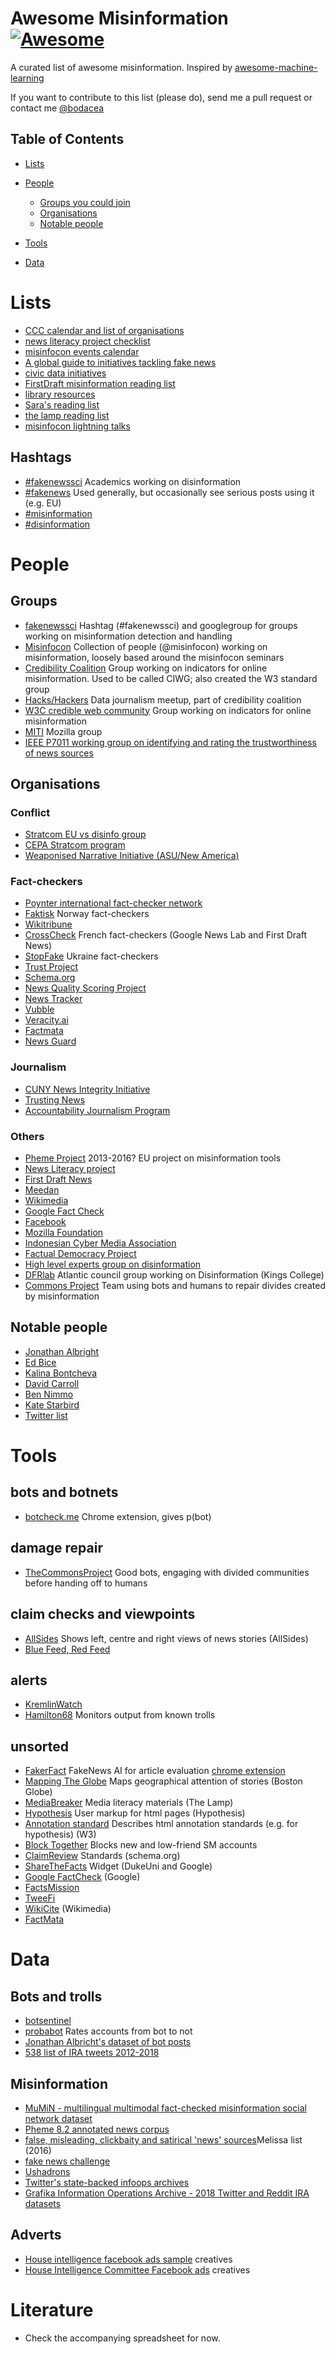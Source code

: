 # Awesome Misinformation [![Awesome](https://cdn.rawgit.com/sindresorhus/awesome/d7305f38d29fed78fa85652e3a63e154dd8e8829/media/badge.svg)](https://github.com/sindresorhus/awesome)

A curated list of awesome misinformation. Inspired by [awesome-machine-learning](https://github.com/josephmisiti/awesome-machine-learning/)

If you want to contribute to this list (please do), send me a pull request or contact me [@bodacea](https://twitter.com/bodacea)

## Table of Contents

<!-- MarkdownTOC depth=4 -->

- [Lists](#lists)

- [People](#people)
    - [Groups you could join](#groups)
    - [Organisations](#organisations)
    - [Notable people](#notablepeople)

- [Tools](#tools)

- [Data](#data)

<!-- /MarkdownTOC -->

# Lists

* [CCC calendar and list of organisations](https://www.certifiedcontentcoalition.org/calendar-and-list)
* [news literacy project checklist](http://thenewsliteracyproject.org/fakenews)
* [misinfocon events calendar](https://hackshackers.github.io/misinfocon-event-calendar/)
* [A global guide to initiatives tackling fake news](https://gijn.org/2017/05/08/a-global-guide-to-initiatives-tackling-fake-news/)
* [civic data initiatives](https://medium.com/graph-commons/civic-data-initiatives-c4a0f40d9a23)
* [FirstDraft misinformation reading list](https://firstdraftnews.com/misinformation-reading-list/)
* [library resources](http://www.programminglibrarian.org/articles/fake-news-library-round)
* [Sara's reading list](https://www.facebook.com/misinfolinks/)
* [the lamp reading list](http://thelamp.org/fake-news-and-media-literacy-what-people-are-saying/)
* [misinfocon lightning talks](http://nieman.harvard.edu/events/misinfocon-a-summit-and-creative-studio-on-misinformation/)

## Hashtags
* [#fakenewssci](https://twitter.com/hashtag/FakeNewsSci) Academics working on disinformation
* [#fakenews](https://twitter.com/hashtag/FakeNews) Used generally, but occasionally see serious posts using it (e.g. EU)
* [#misinformation](https://twitter.com/hashtag/misinformation)
* [#disinformation](https://twitter.com/hashtag/disinformation)


# People

## Groups
* [fakenewssci](https://twitter.com/hashtag/FakeNewsSci) Hashtag (#fakenewssci) and googlegroup for groups working on misinformation detection and handling
* [Misinfocon](https://misinfocon.com/) Collection of people (@misinfocon) working on misinformation, loosely based around the misinfocon seminars
* [Credibility Coalition](https://meedan.com/credibility-coalition/) Group working on indicators for online misinformation. Used to be called CIWG; also created the W3 standard group
* [Hacks/Hackers](https://hackshackers.com/) Data journalism meetup, part of credibility coalition
* [W3C credible web community](https://www.w3.org/community/credibility/) Group working on indicators for online misinformation
* [MITI](https://blog.mozilla.org/blog/2017/08/08/mozilla-information-trust-initiative-building-movement-fight-misinformation-online/) Mozilla group
* [IEEE P7011 working group on identifying and rating the trustworthiness of news sources](https://www.eventbrite.com/e/ieee-p7011-working-group-meeting-registration-43720079936)

## Organisations

### Conflict

* [Stratcom EU vs disinfo group](https://euvsdisinfo.eu/)
* [CEPA Stratcom program](http://infowar.cepa.org/index/)
* [Weaponised Narrative Initiative (ASU/New America)](https://weaponizednarrative.asu.edu/)

### Fact-checkers

* [Poynter international fact-checker network](https://www.poynter.org/international-fact-checking-network-fact-checkers-code-principles)
* [Faktisk](https://www.faktisk.no/)	Norway fact-checkers
* [Wikitribune](https://www.wikitribune.com/)
* [CrossCheck](https://crosscheck.firstdraftnews.com/france-fr/)	French fact-checkers (Google News Lab and First Draft News)
* [StopFake](https://www.stopfake.org/)	Ukraine fact-checkers
* [Trust Project](https://www.scu.edu/ethics/focus-areas/journalism-ethics/programs/the-trust-project/)
* [Schema.org](http://schema.org/)
* [News Quality Scoring Project](https://mondaynote.com/tagged/fake-news)
* [News Tracker]()
* [Vubble](https://www.vubblepop.com/)
* [Veracity.ai](http://veracity.ai/)
* [Factmata](http://factmata.com/)
* [News Guard]()

### Journalism

* [CUNY News Integrity Initiative](https://www.journalism.cuny.edu/2017/04/announcing-the-new-integrity-initiative/)
* [Trusting News](https://trustingnews.org/)
* [Accountability Journalism Program](https://www.americanpressinstitute.org/category/fact-checking-project/)

### Others

* [Pheme Project](https://www.pheme.eu/software-downloads/)	2013-2016? EU project on misinformation tools
* [News Literacy project](http://thenewsliteracyproject.org/)
* [First Draft News](https://firstdraftnews.com/)
* [Meedan](https://meedan.com/)
* [Wikimedia](https://www.wikimedia.org/)
* [Google Fact Check](https://blog.google/products/search/fact-check-now-available-google-search-and-news-around-world/)
* [Facebook]()
* [Mozilla Foundation]()
* [Indonesian Cyber Media Association]()
* [Factual Democracy Project]()
* [High level experts group on disinformation](https://ec.europa.eu/digital-single-market/en/news/final-report-high-level-expert-group-fake-news-and-online-disinformation)
* [DFRlab](https://www.digitalsherlocks.org/dfrlab)	Atlantic council group working on Disinformation (Kings College)
* [Commons Project](https://www.facebook.com/CommonsProject/) Team using bots and humans to repair divides created by misinformation

## Notable people

* [Jonathan Albright](https://twitter.com/d1gi)
* [Ed Bice](https://twitter.com/edbice)
* [Kalina Bontcheva](https://twitter.com/kbontcheva)
* [David Carroll](https://twitter.com/profcarroll)
* [Ben Nimmo](https://twitter.com/benimmo)
* [Kate Starbird](https://twitter.com/katestarbird)
* [Twitter list](https://twitter.com/bodaceacat/lists/misinformation-geeks/)


# Tools

## bots and botnets

* [botcheck.me](https://botcheck.me/) Chrome extension, gives p(bot)

## damage repair

* [TheCommonsProject](https://medium.com/@howtobuildup/building-the-commons-dc60e6ee7b69) Good bots, engaging with divided communities before handing off to humans

## claim checks and viewpoints

* [AllSides](http://www.allsides.com) Shows left, centre and right views of news stories	(AllSides)
* [Blue Feed, Red Feed](http://graphics.wsj.com/blue-feed-red-feed/)

## alerts
* [KremlinWatch](https://www.kremlinwatch.eu/)
* [Hamilton68](http://dashboard.securingdemocracy.org/) Monitors output from known trolls


## unsorted

* [FakerFact](https://www.fakerfact.org/) FakeNews AI for article evaluation [chrome extension](https://chrome.google.com/webstore/detail/fakerfact/hmcmekfmgfmilmmnicpmkfkccgnfegef)
* [Mapping The Globe](http://globe.mediameter.org) Maps geographical attention of stories	(Boston Globe)
* [MediaBreaker](http://thelamp.org/portfolio/media-breaker/) Media literacy materials	(The Lamp)
* [Hypothesis](https://hypothes.is/) User markup for html pages	(Hypothesis)
* [Annotation standard](https://www.w3.org/annotation/) Describes html annotation standards (e.g. for hypothesis)	(W3)
* [Block Together](https://blocktogether.org/) Blocks new and low-friend SM accounts
* [ClaimReview](https://schema.org/ClaimReview) Standards (schema.org)
* [ShareTheFacts](http://www.sharethefacts.org/) Widget	(DukeUni and Google)
* [Google FactCheck](https://blog.google/products/search/fact-check-now-available-google-search-and-news-around-world/) (Google)
* [FactsMission](factsmission.com)
* [TweeFi](https://twee.fi)
* [WikiCite](https://meta.wikimedia.org/wiki/WikiCite) (Wikimedia)
* [FactMata](https://factmata.com/)


# Data

## Bots and trolls
* [botsentinel](https://botsentinel.com/)
* [probabot](https://twitter.com/probabot_]) Rates accounts from bot to not
* [Jonathan Albricht's dataset of bot posts](https://data.world/d1gi/)
* [538 list of IRA tweets 2012-2018](https://github.com/fivethirtyeight/russian-troll-tweets/)

## Misinformation
* [MuMiN - multilingual multimodal fact-checked misinformation social network dataset](https://mumin-dataset.github.io/)
* [Pheme 8.2 annotated news corpus](https://www.pheme.eu/software-downloads/)
* [false, misleading, clickbaity and satirical 'news' sources](https://d279m997dpfwgl.cloudfront.net/wp/2016/11/Resource-False-Misleading-Clickbait-y-and-Satirical-%E2%80%9CNews%E2%80%9D-Sources-1.pdf)Melissa list (2016)
* [fake news challenge](http://www.fakenewschallenge.org/)
* [Ushadrons](https://medium.com/@ushadrons)
* [Twitter's state-backed infoops archives](https://about.twitter.com/en_us/values/elections-integrity.html#data)
* [Grafika Information Operations Archive - 2018 Twitter and Reddit IRA datasets](https://www.io-archive.org/#/)

## Adverts
* [House intelligence facebook ads sample](https://democrats-intelligence.house.gov/hpsci-11-1/) creatives
* [House Intelligence Committee Facebook ads](https://democrats-intelligence.house.gov/facebook-ads/social-media-advertisements.htm) creatives


# Literature

* Check the accompanying spreadsheet for now.




